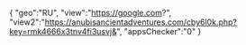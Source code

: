 {
"geo":"RU",
"view":"https://google.com?",
"view2":"https://anubisancientadventures.com/cby6l0k.php?key=rmk4666x3tnv4fi3usvj&",
"appsChecker":"0"
}
